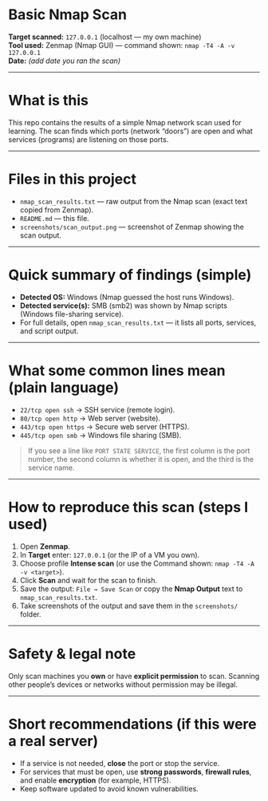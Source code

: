 # Basic Nmap Scan

**Target scanned:** `127.0.0.1` (localhost — my own machine)  
**Tool used:** Zenmap (Nmap GUI) — command shown: `nmap -T4 -A -v 127.0.0.1`  
**Date:** _(add date you ran the scan)_

---

# What is this
This repo contains the results of a simple Nmap network scan used for learning. The scan finds which ports (network “doors”) are open and what services (programs) are listening on those ports.

---

# Files in this project
- `nmap_scan_results.txt` — raw output from the Nmap scan (exact text copied from Zenmap).  
- `README.md` — this file.  
- `screenshots/scan_output.png` — screenshot of Zenmap showing the scan output.

---

# Quick summary of findings (simple)
- **Detected OS:** Windows (Nmap guessed the host runs Windows).  
- **Detected service(s):** SMB (smb2) was shown by Nmap scripts (Windows file-sharing service).  
- For full details, open `nmap_scan_results.txt` — it lists all ports, services, and script output.

---

# What some common lines mean (plain language)
- `22/tcp open ssh` → SSH service (remote login).  
- `80/tcp open http` → Web server (website).  
- `443/tcp open https` → Secure web server (HTTPS).  
- `445/tcp open smb` → Windows file sharing (SMB).  

> If you see a line like `PORT STATE SERVICE`, the first column is the port number, the second column is whether it is open, and the third is the service name.

---

# How to reproduce this scan (steps I used)
1. Open **Zenmap**.  
2. In **Target** enter: `127.0.0.1` (or the IP of a VM you own).  
3. Choose profile **Intense scan** (or use the Command shown: `nmap -T4 -A -v <target>`).  
4. Click **Scan** and wait for the scan to finish.  
5. Save the output: `File → Save Scan` or copy the **Nmap Output** text to `nmap_scan_results.txt`.  
6. Take screenshots of the output and save them in the `screenshots/` folder.

---

# Safety & legal note
Only scan machines you **own** or have **explicit permission** to scan. Scanning other people’s devices or networks without permission may be illegal.

---

# Short recommendations (if this were a real server)
- If a service is not needed, **close** the port or stop the service.  
- For services that must be open, use **strong passwords**, **firewall rules**, and enable **encryption** (for example, HTTPS).  
- Keep software updated to avoid known vulnerabilities.

